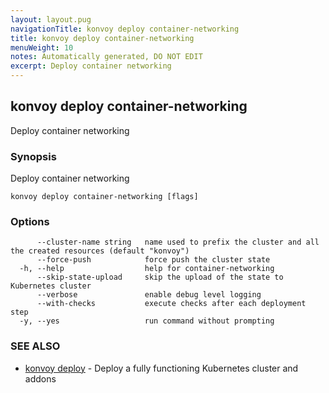 ```yaml
---
layout: layout.pug
navigationTitle: konvoy deploy container-networking
title: konvoy deploy container-networking
menuWeight: 10
notes: Automatically generated, DO NOT EDIT
excerpt: Deploy container networking
---
```


## konvoy deploy container-networking

Deploy container networking

### Synopsis

Deploy container networking

```
konvoy deploy container-networking [flags]
```

### Options

```
      --cluster-name string   name used to prefix the cluster and all the created resources (default "konvoy")
      --force-push            force push the cluster state
  -h, --help                  help for container-networking
      --skip-state-upload     skip the upload of the state to Kubernetes cluster
      --verbose               enable debug level logging
      --with-checks           execute checks after each deployment step
  -y, --yes                   run command without prompting
```

### SEE ALSO

* [konvoy deploy](../)	 - Deploy a fully functioning Kubernetes cluster and addons

